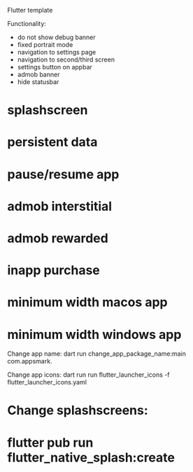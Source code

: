 Flutter template

Functionality:
- do not show debug banner
- fixed portrait mode
- navigation to settings page
- navigation to second/third screen
- settings button on appbar
- admob banner
- hide statusbar
# splashscreen
# persistent data
# pause/resume app
# admob interstitial
# admob rewarded
# inapp purchase
# minimum width macos app
# minimum width windows app

Change app name:
dart run change_app_package_name:main com.appsmark.<name>

Change app icons:
dart run run flutter_launcher_icons -f flutter_launcher_icons.yaml

# Change splashscreens:
# flutter pub run flutter_native_splash:create
